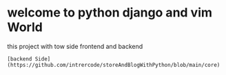 # welcome to python django and vim World

this project with tow side frontend and backend




```[backend Side](https://github.com/intrercode/storeAndBlogWithPython/blob/main/core)```
